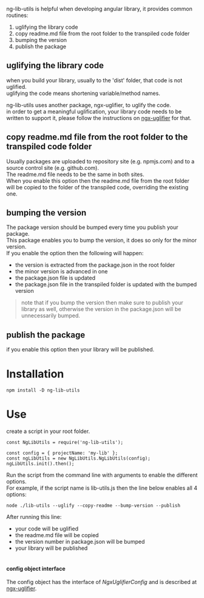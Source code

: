 ng-lib-utils is helpful when developing angular library, it provides common routines:
1. uglifying the library code
2. copy readme.md file from the root folder to the transpiled code folder
3. bumping the version
4. publish the package

## uglifying the library code
when you build your library, usually to the 'dist' folder, that code is not uglified.<br/>
uglifying the code means shortening variable/method names.<br/>

ng-lib-utils uses another package, ngx-uglifier, to uglify the code.<br/>
in order to get a meaningful uglification, your library code needs to be written to support it, please follow the
instructions on [ngx-uglifier](https://www.npmjs.com/package/ngx-uglifier) for that.

## copy readme.md file from the root folder to the transpiled code folder
Usually packages are uploaded to repository site (e.g. npmjs.com) and to a source control
site (e.g. github.com).<br/>
The readme.md file needs to be the same in both sites.<br/>
When you enable this option then the readme.md file from the root folder will be copied to
the folder of the transpiled code, overriding the existing one.

## bumping the version
The package version should be bumped every time you publish your package.<br/>
This package enables you to bump the version, it does so only for the minor version.<br/>
If you enable the option then the following will happen:
* the version is extracted from the package.json in the root folder
* the minor version is advanced in one
* the package.json file is updated
* the package.json file in the transpiled folder is updated with the bumped version

> note that if you bump the version then make sure to publish your library as well, otherwise the
> version in the package.json will be unnecessarily bumped.

## publish the package
if you enable this option then your library will be published.


# Installation

```angular2html
npm install -D ng-lib-utils
```

# Use

create a script in your root folder.<br/>

```angular2html
const NgLibUtils = require('ng-lib-utils');

const config = { projectName: 'my-lib' };
const ngLibUtils = new NgLibUtils.NgLibUtils(config);
ngLibUtils.init().then();
```

Run the script from the command line with arguments to enable the different options.<br/>
For example, if the script name is lib-utils.js then the line below enables all 4 options:

```angular2html
node ./lib-utils --uglify --copy-readme --bump-version --publish
```

After running this line:
* your code will be uglified
* the readme.md file will be copied
* the version number in package.json will be bumped
* your library will be published
  <br/><br/>

#### config object interface
The config object has the interface of *NgxUglifierConfig* and is described at [ngx-uglifier](https://www.npmjs.com/package/ngx-uglifier).




